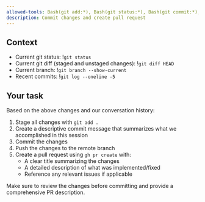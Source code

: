 ```yaml
---
allowed-tools: Bash(git add:*), Bash(git status:*), Bash(git commit:*), Bash(git push:*), Bash(gh:*)
description: Commit changes and create pull request
---
```


## Context

- Current git status: !`git status`
- Current git diff (staged and unstaged changes): !`git diff HEAD`
- Current branch: !`git branch --show-current`
- Recent commits: !`git log --oneline -5`

## Your task

Based on the above changes and our conversation history:

1. Stage all changes with `git add .`
2. Create a descriptive commit message that summarizes what we accomplished in this session
3. Commit the changes
4. Push the changes to the remote branch
5. Create a pull request using `gh pr create` with:
   - A clear title summarizing the changes
   - A detailed description of what was implemented/fixed
   - Reference any relevant issues if applicable

Make sure to review the changes before committing and provide a comprehensive PR description.
